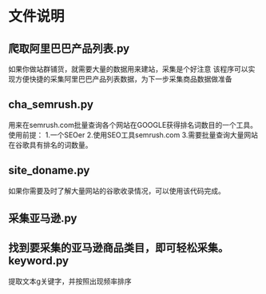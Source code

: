 文件说明
=========

爬取阿里巴巴产品列表.py
--------
如果你做站群铺货，就需要大量的数据用来建站，采集是个好注意
该程序可以实现方便快捷的采集阿里巴巴产品列表数据，为下一步采集商品数据做准备

cha_semrush.py
-------
用来在semrush.com批量查询各个网站在GOOGLE获得排名词数目的一个工具。使用前提：
1.一个SEOer
2.使用SEO工具semrush.com
3.需要批量查询大量网站在谷歌具有排名的词数量。

site_doname.py
--------------
如果你需要及时了解大量网站的谷歌收录情况，可以使用该代码完成。

采集亚马逊.py
--------------
找到要采集的亚马逊商品类目，即可轻松采集。
keyword.py
-----------
提取文本g关键字，并按照出现频率排序
